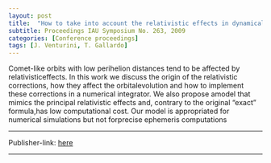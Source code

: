 ```yaml
---
layout: post
title:  "How to take into account the relativistic effects in dynamical studies of comets"
subtitle: Proceedings IAU Symposium No. 263, 2009
categories: [Conference proceedings]
tags: [J. Venturini, T. Gallardo]
---
```


Comet-like orbits with low perihelion distances tend to be affected by relativisticeffects. In this work we discuss the origin of the relativistic corrections, how they affect the orbitalevolution and how to implement these corrections in a numerical integrator. We also propose amodel that mimics the principal relativistic effects and, contrary to the original “exact” formula,has low computational cost. Our model is appropriated for numerical simulations but not forprecise ephemeris computations

---

Publisher-link: [here](https://www.cambridge.org/core/services/aop-cambridge-core/content/view/S1743921310001596)

---
